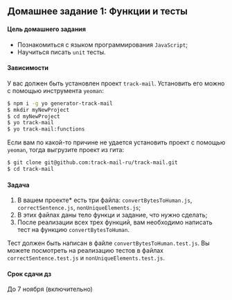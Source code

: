 ## Домашнее задание 1: Функции и тесты

#### Цель домашнего задания

  * Познакомиться с языком программирования `JavaScript`;
  * Научиться писать `unit` тесты. 

#### Зависимости 

  У вас должен быть установлен проект `track-mail`.
  Установить его можно с помощью инструмента `yeoman`:
  ```bash
  $ npm i -g yo generator-track-mail
  $ mkdir myNewProject
  $ cd myNewProject
  $ yo track-mail
  $ yo track-mail:functions
  ```
  
  Если вам по какой-то причине не удается установить проект с помощью `yeoman`,
  тогда выгрузите проект из гита:
  ```bash
  $ git clone git@github.com:track-mail-ru/track-mail.git
  $ cd track-mail
  ```

#### Задача

  1. В вашем проекте* есть три файла: `convertBytesToHuman.js`, `correctSentence.js`, `nonUniqueElements.js`;
  2. В этих файлах даны тело функци и задание, что нужно сделать;
  3. После реализации всех трех функций, вам необходимо написать тест на функцию `convertBytesToHuman`.

  Тест должен быть написан в файле `convertBytesToHuman.test.js`. Вы можете посмотреть на реализацию тестов в файлах `correctSentence.test.js` и `nonUniqueElements.test.js`.

#### Срок сдачи дз

  До 7 ноября (включительно)
